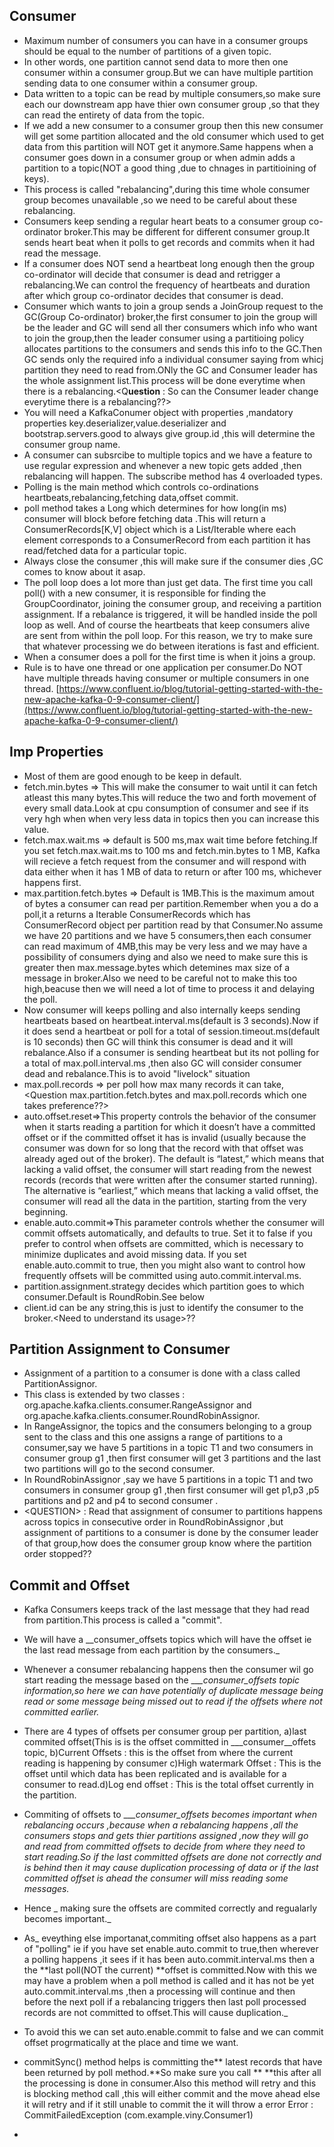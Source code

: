 ## Consumer

* Maximum number of consumers you can have in a consumer groups should be equal to the number of partitions of a given topic.
* In other words, one partition cannot send data to more then one consumer within a consumer group.But we can have multiple partition sending data to one consumer within a consumer group.
* Data written to a topic can be read by multiple consumers,so make sure each our downstream app have thier own consumer group ,so that they can read the entirety of data from the topic.
* If we add a new consumer to a consumer group then this new consumer will get some partition allocated and the old consumer which used to get data from this partition will NOT get it anymore.Same happens when a consumer goes down in a consumer group or when admin adds a partition to a topic\(NOT a good thing ,due to chnages in partitioining of keys\).
* This process is called "rebalancing",during this time whole consumer group becomes unavailable ,so we need to be careful  about these rebalancing.
* Consumers keep sending a regular heart beats to a consumer group co-ordinator broker.This may be different for different consumer group.It sends heart beat when it polls to get records and commits when it had read the message.
* If a consumer does NOT send a heartbeat long enough then the group co-ordinator will decide that consumer is dead and retrigger a rebalancing.We can control the frequency of heartbeats and duration after which group co-ordinator decides that consumer is dead.
* Consumer which wants to join a group sends a JoinGroup request to the GC\(Group Co-ordinator\) broker,the first consumer to join the group will be the leader and GC will send all ther consumers which info who want to join the group,then the leader consumer using a partitioing policy allocates partitions to the consumers and sends this info to the GC.Then GC sends only the required info a individual consumer saying from whicj partition they need to read from.ONly the GC and Consumer leader has the whole assignment list.This process will be done everytime when there is a rebalancing.&lt;Q**uestion** : So can the Consumer leader change everytime there is a rebalancing??&gt;
* You will need a KafkaConumer object with properties ,mandatory properties key.deserializer,value.deserializer and bootstrap.servers.good to always give group.id ,this will determine the consumer group name.
* A consumer can subsrcibe to multiple topics and we have a feature to use regular expression and whenever a new topic gets added ,then rebalancing will happen. The subscribe method has 4 overloaded types.
* Polling is the main method which controls co-ordinations heartbeats,rebalancing,fetching data,offset commit.
* poll method takes a Long which determines for how long\(in ms\) consumer will block before fetching data .This will return a ConsumerRecords\[K,V\] object which is a List/Iterable where each element corresponds to a ConsumerRecord from each partition it has read/fetched data for a particular topic.
* Always close the consumer ,this will make sure if the consumer dies ,GC comes to know about it asap.
* The poll loop does a lot more than just get data. The first time you call poll\(\) with a new consumer, it is responsible for finding the GroupCoordinator, joining the consumer group, and receiving a partition assignment. If a rebalance is triggered, it will be handled inside the poll loop as well. And of course the heartbeats that keep consumers alive are sent from within the poll loop. For this reason, we try to make sure that whatever processing we do between iterations is fast and efficient.
* When a consumer does a poll for the first time is when it joins a group.
* Rule is to have one thread or one application per consumer.Do NOT have multiple threads having consumer or multiple consumers in one thread. [https://www.confluent.io/blog/tutorial-getting-started-with-the-new-apache-kafka-0-9-consumer-client/](https://www.confluent.io/blog/tutorial-getting-started-with-the-new-apache-kafka-0-9-consumer-client/)

## Imp Properties

* Most of them are good enough to be keep in default.
* fetch.min.bytes =&gt; This will make the consumer to wait until it can fetch atleast this many bytes.This will reduce the two and forth movement of every small data.Look at cpu consumption of consumer and see if its very hgh when when very less data in topics then you can increase this value.
* fetch.max.wait.ms =&gt; default is 500 ms,max wait time before fetching.If you set fetch.max.wait.ms to 100 ms and fetch.min.bytes to 1 MB, Kafka will recieve a fetch request from the consumer and will respond with data either when it has 1 MB of data to return or after 100 ms, whichever happens first.
* max.partition.fetch.bytes =&gt; Default is 1MB.This is the maximum amout of bytes a consumer can read per partition.Remember when you a do a poll,it a returns a Iterable ConsumerRecords which has ConsumerRecord object per partition read by that Consumer.No assume we have 20 partitions and we have 5 consumers,then each consumer can read maximum of 4MB,this may be very less and we may have a possibility of consumers dying and also we need to make sure this is greater then max.message.bytes which detemines max size of a message in broker.Also we need to be careful not to make this too high,beacuse then we will need a lot of time to process it and delaying the poll.
* Now consumer will keeps polling and also internally keeps sending heartbeats based on heartbeat.interval.ms\(default is 3 seconds\).Now if it does send a heartbeat or poll for a total of session.timeout.ms\(default is 10 seconds\) then GC will think this consumer is dead and it will rebalance.Also if a consumer is sending heartbeat but its not polling for a total of max.poll.interval.ms ,then also GC will consider consumer dead and rebalance.This is to avoid "livelock" situation
* max.poll.records =&gt; per poll how max many records it can take,&lt;Question max.partition.fetch.bytes and max.poll.records which one takes preference??&gt;
* auto.offset.reset=&gt;This property controls the behavior of the consumer when it starts reading a partition for which it doesn’t have a committed offset or if the committed offset it has is invalid \(usually because the consumer was down for so long that the record with that offset was already aged out of the broker\). The default is “latest,” which means that lacking a valid offset, the consumer will start reading from the newest records \(records that were written after the consumer started running\). The alternative is “earliest,” which means that lacking a valid offset, the consumer will read all the data in the partition, starting from the very beginning.
* enable.auto.commit=&gt;This parameter controls whether the consumer will commit offsets automatically, and defaults to true. Set it to false if you prefer to control when offsets are committed, which is necessary to minimize duplicates and avoid missing data. If you set enable.auto.commit to true, then you might also want to control how frequently offsets will be committed using auto.commit.interval.ms.
* partition.assignment.strategy decides which partition goes to which consumer.Default is RoundRobin.See below
* client.id can be any string,this is just to identify the consumer to the broker.&lt;Need to understand its usage&gt;??

## Partition Assignment to Consumer

* Assignment of a partition to a consumer is done with a class called PartitionAssignor.
* This class is extended by two classes : org.apache.kafka.clients.consumer.RangeAssignor and org.apache.kafka.clients.consumer.RoundRobinAssignor.
* In RangeAssignor, the topics and the consumers belonging to a group sent to the class and this one assigns a range of partitions to a consumer,say we have 5 partitions in a topic T1 and two consumers in consumer group g1 ,then first consumer will get 3 partitions and the last two partitions will go to the second consumer.
* In RoundRobinAssignor ,say we have 5 partitions in a topic T1 and two consumers in consumer group g1 ,then first consumer will get p1,p3 ,p5 partitions and p2 and p4 to second consumer .
* &lt;QUESTION&gt; : Read that assignment of consumer to partitions happens across topics in consecutive order in RoundRobinAssignor ,but assignment of partitions to a consumer is done by the consumer leader of that group,how does the consumer group know where the partition order stopped??

## Commit and Offset

* Kafka Consumers keeps track of the last message that they had read from partition.This process is called a "commit".
* We will have a \_\_consumer\_offsets topics which will have the offset ie the last read message from each partition by the consumers.\_
* Whenever a consumer rebalancing happens then the consumer wil go start reading the message based on the \_\__\_consumer\_offsets topic information,so here we can have potentially of duplicate message being read or some message being missed out to read if the offsets where not committed earlier._
* There are 4 types of offsets per consumer group per partition, a\)last commited offset\(This is is the offset committed in \_\_\_consumer\_\_offets topic, b\)Current Offsets : this is the offset from where the current reading is happening by consumer c\)High watermark Offset : This is the offset until which data has been replicated and is available for a consumer to read.d\)Log end offset : This is the total offset currently in the partition.

* Commiting of offsets to \_\__\_consumer\_offsets becomes important when rebalancing occurs ,because when a rebalancing happens ,all the consumers stops and gets thier partitions assigned ,now they will go and read from committed offsets to decide from where they need to start reading.So if the last committed offsets are done not correctly and is behind then it may cause duplication processing of data or if the last committed offset is ahead the consumer will miss reading some messages._

* Hence _ making sure the offsets are commited correctly and regualarly becomes important._

* As_ eveything else importanat,commiting offset also happens as a part of "polling"  ie if you have set enable.auto.commit to true,then wherever a polling happens ,it sees if it has been auto.commit.interval.ms then a the **last poll\(NOT the current\) **offset is committed.Now with this we may have a problem when a poll method is called and it has not be yet auto.commit.interval.ms  ,then a processing will continue and then before the next poll if a rebalancing triggers then last poll processed records are not committed to offset.This will cause duplication._

* To avoid this we can set auto.enable.commit to false and we can commit offset progrmatically at the place and time we want.

* commitSync\(\) method helps is committing the** latest records that have been returned by poll method.**So make sure you call ** **this after all the processing is done in consumer.Also this method  will retry and this is blocking method call ,this will either commit and the move ahead else it will retry and if it still unable to commit the it will throw a error Error : CommitFailedException \(com.example.viny.Consumer1\)

* 


